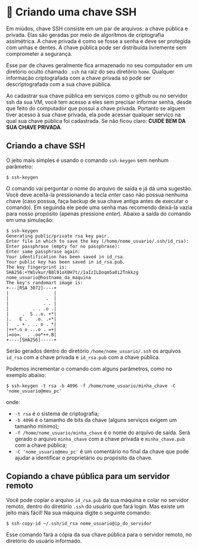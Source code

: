 # 🔑 Criando uma chave SSH

Em miúdos, chave SSH consiste em um par de arquivos: a chave pública e privada. Elas são geradas por meio de algorítmos de criptografia assimétrica. A chave privada é como se fosse a senha e deve ser protegida com unhas e dentes. A chave pública pode ser distribuída livremente sem comprometer a segurança.

Esse par de chaves geralmente fica armazenado no seu computador em um diretório oculto chamado `.ssh` na raiz do seu diretório `home`. Qualquer informação criptografada com a chave privada só pode ser descriptografada com a sua chave pública. 

Ao cadastrar sua chave pública em serviços como o github ou no servidor ssh da sua VM, você tem acesso a eles sem precisar informar senha, desde que feito do computador que possui a chave privada. Portanto se alguem tiver acesso à sua chave privada, ela pode acessar qualquer serviço na qual sua chave pública foi cadastrada. Se não ficou claro: **CUIDE BEM DA SUA CHAVE PRIVADA**.

## Criando a chave SSH

O jeito mais simples é usando o comando `ssh-keygen` sem nenhum parâmetro:

    $ ssh-keygen

O comando vai perguntar o nome do arquivo de saída e já dá uma sugestão. Você deve aceitá-la pressionando a tecla *enter* caso não possua nenhuma chave (caso possua, faça backup de sua chave antiga antes de executar o comando). Em seguinda ele pede uma senha mas recomendo deixá-la vazia para nosso propósito (apenas pressione *enter*). Abaixo a saída do comando em uma simulação:

    $ ssh-keygen         
    Generating public/private rsa key pair.
    Enter file in which to save the key (/home/nome_usuario/.ssh/id_rsa): 
    Enter passphrase (empty for no passphrase): 
    Enter same passphrase again: 
    Your identification has been saved in id_rsa.
    Your public key has been saved in id_rsa.pub.
    The key fingerprint is:
    SHA256:+YW1vkur/B8l91oX0H7t//1aIzILDoqm5a0i2Tnkkzg nome_usuario@hostname_da_maquina
    The key's randomart image is:
    +---[RSA 3072]----+
    |                 |
    |              .  |
    |             . . |
    |         . . .o .|
    |     .  S ..o. +*|
    |.   E .   .o. .+*|
    |   . + . .. o . *|
    |++*.o o ...o . =+|
    |=oo=.  . .oo*++.B|
    +----[SHA256]-----+

Serão gerados dentro do diretório `/home/nome_usuario/.ssh` os arquivos `id_rsa` com a chave privada e `id_rsa.pub` com a chave pública.

Podemos incrementar o comando com alguns parâmetros, como no exemplo abaixo:

    $ ssh-keygen -t rsa -b 4096 -f /home/nome_usuario/minha_chave -C 'nome_usuario@meu_pc'

onde:

- `-t rsa` é o sistema de criptografia;
- `-b 4096` é o tamanho de bits da chave (alguns serviços exigem um tamanho mínimo);
- `-f /home/nome_usuario/minha_chave` é o nome do arquivo de saída. Será gerado o arquivo `minha_chave` com a chave privada e `minha_chave.pub` com a chave pública;
- `-C 'nome_usuario@meu_pc'` é um comentário no final da chave que pode ajudar a identificar o proprietário ou propósito da chave.

## Copiando a chave pública para um servidor remoto

Você pode copiar o arquivo `id_rsa.pub` da sua máquina e colar no servidor remoto, dentro do diretório `.ssh` do usuário que fará login. Mas existe um jeito mais fácil! Na sua máquina digite o seguinte comando:

    $ ssh-copy-id ~/.ssh/id_rsa nome_usuario@ip_do_servidor

Esse comando fará a cópia da sua chave pública para o servidor remoto, no diretório do usuário informado. 

